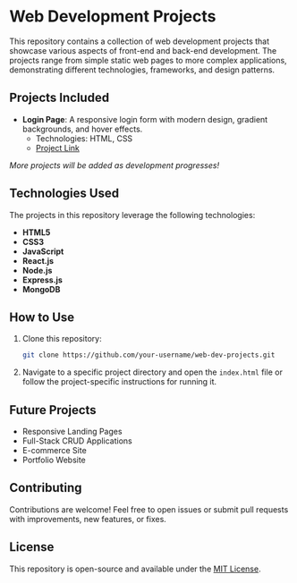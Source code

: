 # Web Development Projects

This repository contains a collection of web development projects that showcase various aspects of front-end and back-end development. The projects range from simple static web pages to more complex applications, demonstrating different technologies, frameworks, and design patterns.

## Projects Included
- **Login Page**: A responsive login form with modern design, gradient backgrounds, and hover effects.
  - Technologies: HTML, CSS
  - [Project Link]([login-page-project]([https://github.com/Kargil99/web_dev_projects-for-developers/blob/main/Login_Page%20using%20HTML%20and%20CSS](https://github.com/Kargil99/web_dev_projects-for-developers/blob/main/Login_Page%20using%20HTML%20and%20CSS)))

*More projects will be added as development progresses!*

## Technologies Used
The projects in this repository leverage the following technologies:
- **HTML5**
- **CSS3**
- **JavaScript**
- **React.js**
- **Node.js**
- **Express.js**
- **MongoDB**

## How to Use
1. Clone this repository:
    ```bash
    git clone https://github.com/your-username/web-dev-projects.git
    ```
2. Navigate to a specific project directory and open the `index.html` file or follow the project-specific instructions for running it.

## Future Projects
- Responsive Landing Pages
- Full-Stack CRUD Applications
- E-commerce Site
- Portfolio Website

## Contributing
Contributions are welcome! Feel free to open issues or submit pull requests with improvements, new features, or fixes.

## License
This repository is open-source and available under the [MIT License](LICENSE).

